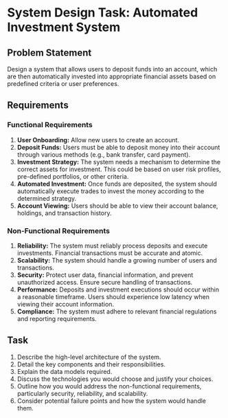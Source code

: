 # System Design Task: Automated Investment System

## Problem Statement

Design a system that allows users to deposit funds into an account, which are then automatically invested into appropriate financial assets based on predefined criteria or user preferences.

## Requirements

### Functional Requirements

1.  **User Onboarding:** Allow new users to create an account.
2.  **Deposit Funds:** Users must be able to deposit money into their account through various methods (e.g., bank transfer, card payment).
3.  **Investment Strategy:** The system needs a mechanism to determine the correct assets for investment. This could be based on user risk profiles, pre-defined portfolios, or other criteria.
4.  **Automated Investment:** Once funds are deposited, the system should automatically execute trades to invest the money according to the determined strategy.
5.  **Account Viewing:** Users should be able to view their account balance, holdings, and transaction history.

### Non-Functional Requirements

1.  **Reliability:** The system must reliably process deposits and execute investments. Financial transactions must be accurate and atomic.
2.  **Scalability:** The system should handle a growing number of users and transactions.
3.  **Security:** Protect user data, financial information, and prevent unauthorized access. Ensure secure handling of transactions.
4.  **Performance:** Deposits and investment executions should occur within a reasonable timeframe. Users should experience low latency when viewing their account information.
5.  **Compliance:** The system must adhere to relevant financial regulations and reporting requirements.

## Task

1.  Describe the high-level architecture of the system.
2.  Detail the key components and their responsibilities.
3.  Explain the data models required.
4.  Discuss the technologies you would choose and justify your choices.
5.  Outline how you would address the non-functional requirements, particularly security, reliability, and scalability.
6.  Consider potential failure points and how the system would handle them.
